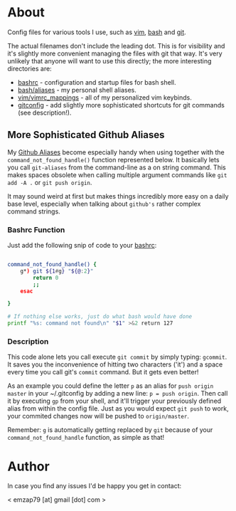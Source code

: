 # About

Config files for various tools I use, such as
[vim](http://www.vim.com/),
[bash](http://tiswww.case.edu/php/chet/bash/bashtop.html) and
[git](http://git-scm.com/).

The actual filenames don't include the leading dot. This is for
visibility and it's slightly more convenient managing the files with git
that way. It's very unlikely that anyone will want to use this directly;
the more interesting directories are:

* [bashrc](bashrc) - configuration and startup files for bash shell.
* [bash/aliases](bash/aliases) - my personal shell aliases.
* [vim/vimrc_mappings](vim/vimrc_mappings) - all of my personalized vim
  keybinds.
* [gitconfig](gitconfig) - add slightly more sophisticated shortcuts for git
  commands (see description!).

## More Sophisticated Github Aliases

My [Github Aliases](gitconfig) become especially handy when using together with
the `command_not_found_handle()` function represented below. It basically lets
you call `git-aliases` from the command-line as a on string command. This makes
spaces obsolete when calling multiple argument commands like `git add -A .` or
`git push origin`.

It may sound weird at first but makes things incredibly more easy on a daily
base level, especially when talking about `github's` rather complex command
strings.

### Bashrc Function

Just add the following snip of code to your [bashrc](bashrc):

```sh

command_not_found_handle() {
    g*) git ${1#g} "${@:2}"
        return 0
        ;;
    esac

}

# If nothing else works, just do what bash would have done
printf "%s: command not found\n" "$1" >&2 return 127

```

### Description

This code alone lets you call execute `git commit` by simply typing: `gcommit`.
It saves you the inconvenience of hitting two characters ('it') and a space
every time you call git's `commit` command. But it gets even better!

As an example you could define the letter `p` as an alias for `push origin
master` in your ~/.gitconfig by adding a new line: `p = push origin`. Then call
it by executing `gp` from your shell, and it'll trigger your previously defined
alias from within the config file. Just as you would expect `git push` to work,
your commited changes now will be pushed to `origin/master`.

Remember: `g` is automatically getting replaced by `git` because of your
`command_not_found_handle` function, as simple as that!

# Author
In case you find any issues I'd be happy you get in contact:

< emzap79 [at] gmail [dot] com >
